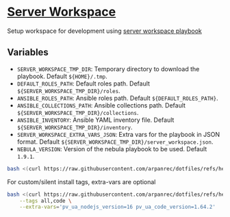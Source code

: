 # [Server Workspace](/.script.d/server-workspace.sh)

Setup workspace for development using [server workspace playbook](https://github.com/arpanrec/arpanrec.nebula/blob/main/playbooks/server_workspace.md)

## Variables

* `SERVER_WORKSPACE_TMP_DIR`: Temporary directory to download the playbook. Default `${HOME}/.tmp`.
* `DEFAULT_ROLES_PATH`: Default roles path. Default `${SERVER_WORKSPACE_TMP_DIR}/roles`.
* `ANSIBLE_ROLES_PATH`: Ansible roles path. Default `${DEFAULT_ROLES_PATH}`.
* `ANSIBLE_COLLECTIONS_PATH`: Ansible collections path. Default `${SERVER_WORKSPACE_TMP_DIR}/collections`.
* `ANSIBLE_INVENTORY`: Ansible YAML inventory file. Default `${SERVER_WORKSPACE_TMP_DIR}/inventory`.
* `SERVER_WORKSPACE_EXTRA_VARS_JSON`: Extra vars for the playbook in JSON format. Default `${SERVER_WORKSPACE_TMP_DIR}/server_workspace.json`.
* `NEBULA_VERSION`: Version of the nebula playbook to be used. Default `1.9.1`.

```bash
bash <(curl https://raw.githubusercontent.com/arpanrec/dotfiles/refs/heads/main/.script.d/server-workspace.sh)
```

For custom/silent install tags, extra-vars are optional

```bash
bash <(curl https://raw.githubusercontent.com/arpanrec/dotfiles/refs/heads/main/.script.d/server-workspace.sh) \
    --tags all,code \
    --extra-vars='pv_ua_nodejs_version=16 pv_ua_code_version=1.64.2'
```
